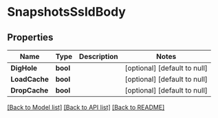 # SnapshotsSsIdBody

## Properties
Name | Type | Description | Notes
------------ | ------------- | ------------- | -------------
**DigHole** | **bool** |  | [optional] [default to null]
**LoadCache** | **bool** |  | [optional] [default to null]
**DropCache** | **bool** |  | [optional] [default to null]

[[Back to Model list]](../README.md#documentation-for-models) [[Back to API list]](../README.md#documentation-for-api-endpoints) [[Back to README]](../README.md)

